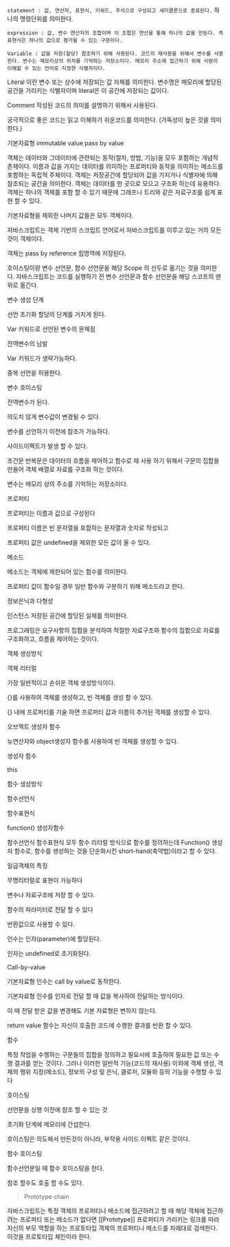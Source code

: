 `statement : 값, 연산자, 표현식, 키워드, 주석으로 구성되고 세미콜론으로 종료된다.` 하나의 명령단위를 의미한다.

`expression : 값, 변수 연산자의 조합이며 이 조합은 연산을 통해 하나의 값을 만든다. 즉 표현식은 하나의 값으로 평가될 수 있는 구문이다.`

`Variable : 값을 저장(할당) 참조하기 위해 사용된다. 코드의 재사용을 위해서 변수를 사용한다. 변수는 메모리상의 위치를 기억하는 저장소이다. 메모리 주소에 접근하기 위해 사람이 이해할 수 있는 언어로 지정한 식별자이다.`

Literal 이란 변수 또는 상수에 저장되는 값 자체를 의미한다. 변수명은 메모리에 할당된 공간을 가리키는 식별자이며 literal은 이 공간에 저장되는 값이다.



Comment 작성된 코드의 의미를 설명하기 위해서 사용된다.

궁극적으로 좋은 코드는 읽고 이해하기 쉬운코드를 의미한다. (가독성이 높은 것을 의미한다.)

기본자료형 immutable value pass by value



객체는 데이터와 그데이터에 관련되는 동작(절차, 방법, 기능)을 모두 포함하는 개념적 존재이다. 이름과 값을 가지는 데이터를 의미하는 프로퍼티와 동작을 의미하는 메소드를 포함하는 독립적 주체이다. 객체는 저장공간에 할당되어 값을 가지거나 식별자에 의해 참조되는 공간을 의미한다. 객체는 데이터를 한 곳으로 모으고 구조화 하는데 유용하다. 객체는 하나의 객체를 포함 할 수 있기 때문에 그래프나 트리와 같은 자료구조를 쉽게 표현 할 수 있다.



기본자료형을 제외한 나머지 값들은 모두 객체이다.

자바스크립트는 객체 기반의 스크립트 언어로서 자바스크립트를 이루고 있는 거의 모든 것이 객체이다.

객체는 pass by reference 힙영역에 저장된다.



호이스팅이랑 변수 선언문, 함수 선언문을 해당 Scope 의 선두로 옮기는 것을 의미한다. 자바스크립트는 코드를 실행하기 전 변수 선언문과 함수 선언문을 해당 스코프의 맨 위로 옮긴다.



변수 생성 단계

선언 초기화 할당의 단계를 거치게 된다.



Var 키워드로 선언된 변수의 문제점



전역변수의 남발

Var 	키워드가 생략가능하다.

중복 선언을 허용한다.

변수 호이스팅 



전역변수가 된다.

의도치 않게 변수값이 변경될 수 있다.

변수를 선언하기 이전에 참조가 가능하다.



사이드이펙트가 발생 할 수 있다.



조건문 반복문은 데이터의 흐름을 제어하고 함수로 재 사용 하기 위해서 구문의 집합을 만들어 객체 배열로 자료를 구조화 하는 것이다.

변수는 메모리 상의 주소를 기억하는 저장소이다.



프로퍼티 

프로퍼티는 이름과 값으로 구성된다

프로퍼티 이름은 빈 문자열을 포함하는 문자열과 숫자로 작성되고 

프로퍼티 값은 undefined을 제외한 모든 값이 올 수 있다.



메소드

메소드는 객체에 제한되어 있는 함수를 의미한다.

프로퍼티 값이 함수일 경우 일반 함수와 구분하기 위해 메소드라고 한다.

정보은닉과 다형성



인스턴스 저장된 공간에 할당된 실체를 의미한다.



프로그래밍은 요구사항의 집합을 분석하여 적절한 자료구조와 함수의 집합으로 자료를 구조화하고, 흐름을 제어하는 것이다.



객체 생성방식 



객체 리터럴



가장 일반적이고 손쉬운 객체 생성방식이다.

{}를 사용하여 객체를 생성하고, 빈 객체를 생성 할 수 있다.

{} 내에 프로퍼티를 기술 하면 프로퍼티 값과 이름이 추가된 객체를 생성할 수 있다.



오브젝트 생성자 함수



뉴연산자와 object생성자 함수를 사용하여 빈 객체를 생성할 수 있다.



생성자 함수

this



함수 생성방식



함수선언식

함수표현식

function() 생성자함수

함수선언식 함수표현식 모두 함수 리터럴 방식으로 함수를 정의하는데 Function() 생성자 함수로, 함수를 생성하는 것을 단순화시킨 short-hand(축약법)이라고 할 수 있다.



일급객체의 특징

무명리터럴로 표현이 가능하다

변수나 자료구조에 저장 할 수 있다.

함수의 파라미터로 전달 할 수 있다

반환값으로 사용할 수 있다.



인수는 인자(parameter)에 할당된다.

인자는 undefined로 초기화된다.



Call-by-value 

기본자료형 인수는 call by value로 동작한다.

기본자료형 인수를 인자로 전달 할 때 값을 복사하여 전달하는 방식이다.

이 때 전달 받은 값을 변경해도 기본 자료형은 변하지 않는다.



return value 함수는 자신이 호출한 코드에 수행한 결과를 반환 할 수 있다.



함수

 특정 작업을 수행하는 구문들의 집합을 정의하고 필요시에 호출하여 필요한 값 또는 수행 결과를 얻는 것이다. 그러나 이러한 일반적 기능(코드의 재사용) 이외에 객체 생성, 객체의 행위 지정(메소드), 정보의 구성 및 은닉, 클로저, 모듈화 등의 기능을 수행할 수 있다



호이스팅

선언문을 싱행 이전에 참조 할 수 있는 것

초기화 단계에 메모리에 간섭한다.



호이스팅은 의도해서 만든것이 아니라, 부작용 사이드 이펙트 같은 것이다.



함수 호이스팅 

함수선언문일 때 함수 호이스팅을 한다.



참조 할수도 호출 할 수도 있다.

> Prototype chain

자바스크립트는 특정 객체의 프로퍼티나 메소드에 접근하려고 할 때 해당 객체에 접근하려는 프로퍼티 또는 메소드가 없다면 [[Prototype]] 프로퍼티가 가리키는 링크를 따라 자신의 부모 역할을 하는 프로토타입 객체의 프로퍼티나 메소드를 차례대로 검색한다. 이것을 프로토타입 체인이라 한다.





